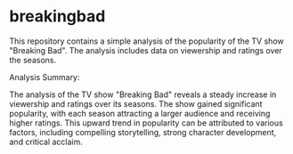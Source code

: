 # breakingbad
This repository contains a simple analysis of the popularity of the TV show "Breaking Bad". The analysis includes data on viewership and ratings over the seasons.

Analysis Summary:

The analysis of the TV show "Breaking Bad" reveals a steady increase in viewership and ratings over its seasons. The show gained significant popularity, with each season attracting a larger audience and receiving higher ratings. This upward trend in popularity can be attributed to various factors, including compelling storytelling, strong character development, and critical acclaim.
